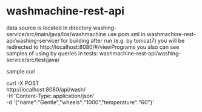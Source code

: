 # washmachine-rest-api

data source  is located in directory washing-service/src/main/java/los/washmachine 
use pom.xml in washmachine-rest-api/washing-service/ for building
after run (e.g. by tomcat7) you will be redirected to http://localhost:8080/#/viewPrograms 
you also can see  samples of using by queries in tests: washmachine-rest-api/washing-service/src/test/java/

sample curl 

curl -X POST \
  http://localhost:8080/api/wash/ \
  -H 'Content-Type: application/json' \
  -d '{"name":"Gentle","wheels":"1000","temperature":"60"}'
